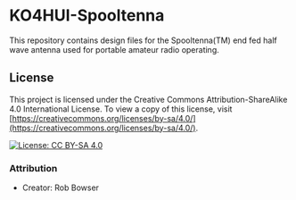 # KO4HUI-Spooltenna
This repository contains design files for the Spooltenna(TM) end fed half wave antenna used for portable amateur radio operating.

## License

This project is licensed under the Creative Commons Attribution-ShareAlike 4.0 International License. To view a copy of this license, visit [https://creativecommons.org/licenses/by-sa/4.0/](https://creativecommons.org/licenses/by-sa/4.0/).

[![License: CC BY-SA 4.0](https://img.shields.io/badge/License-CC%20BY--SA%204.0-lightgrey.svg)](https://creativecommons.org/licenses/by-sa/4.0/)

### Attribution

- Creator: Rob Bowser


